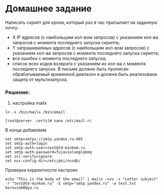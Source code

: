 # Домашнее задание

Написать скрипт для крона, который раз в час присылает на заданную почту:

* X IP адресов (с наибольшим кол-вом запросов) с указанием кол-ва запросов c момента последнего запуска скрипта;
* Y запрашиваемых адресов (с наибольшим кол-вом запросов) с указанием кол-ва запросов c момента последнего запуска скрипта;
* все ошибки c момента последнего запуска;
* список всех кодов возврата с указанием их кол-ва с момента последнего запуска. В письме должно быть прописан обрабатываемый временной диапазон и должна быть реализована защита от мультизапуска.

### Решение:
1. настройка mailx

```
ln -s /bin/mailx /bin/email
```
```
[root@server .certs]# nano /etc/mail.rc
```
В конце добавляем
```
set smtp=smtps://smtp.yandex.ru:465
set smtp-auth=login
set smtp-auth-user=test@td-minkom.ru
set smtp-auth-password=fujaviolumglqkmq
set ssl-verify=ignore
set nss-config-dir=/etc/pki/nssdb/
```
Проверка корректности настроек
```
echo "This is the body of the email" | mailx -vvv -s "Letter subject" -r "test@td-minkom.ru" -S smtp="smtp.yandex.ru" -a test.txt korovin80@ya.ru
```

